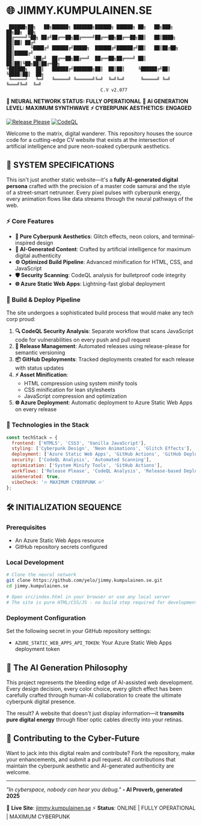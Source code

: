 # 🌐 JIMMY.KUMPULAINEN.SE

```ascii
 ██████╗██╗   ██╗██████╗ ███████╗██████╗ ██████╗ ██╗   ██╗███╗   ██╗██╗  ██╗
██╔════╝╚██╗ ██╔╝██╔══██╗██╔════╝██╔══██╗██╔══██╗██║   ██║████╗  ██║██║ ██╔╝
██║      ╚████╔╝ ██████╔╝█████╗  ██████╔╝██████╔╝██║   ██║██╔██╗ ██║█████╔╝
██║       ╚██╔╝  ██╔══██╗██╔══╝  ██╔══██╗██╔═══╝ ██║   ██║██║╚██╗██║██╔═██╗
╚██████╗   ██║   ██████╔╝███████╗██║  ██║██║     ╚██████╔╝██║ ╚████║██║  ██╗
 ╚═════╝   ╚═╝   ╚═════╝ ╚══════╝╚═╝  ╚═╝╚═╝      ╚═════╝ ╚═╝  ╚═══╝╚═╝  ╚═╝
                                   C.V v2.077
```

**🤖 NEURAL NETWORK STATUS: FULLY OPERATIONAL**
**🔮 AI GENERATION LEVEL: MAXIMUM SYNTHWAVE**
**⚡ CYBERPUNK AESTHETICS: ENGAGED**

[![Release Please](https://github.com/yelo/jimmy.kumpulainen.se/actions/workflows/release-please.yml/badge.svg)](https://github.com/yelo/jimmy.kumpulainen.se/actions/workflows/release-please.yml)
[![CodeQL](https://github.com/yelo/jimmy.kumpulainen.se/actions/workflows/codeql.yml/badge.svg)](https://github.com/yelo/jimmy.kumpulainen.se/actions/workflows/codeql.yml)

Welcome to the matrix, digital wanderer. This repository houses the source code for a cutting-edge CV website that exists at the intersection of artificial intelligence and pure neon-soaked cyberpunk aesthetics.

## 🚀 SYSTEM SPECIFICATIONS

This isn't just another static website—it's a **fully AI-generated digital persona** crafted with the precision of a master code samurai and the style of a street-smart netrunner. Every pixel pulses with cyberpunk energy, every animation flows like data streams through the neural pathways of the web.

### ⚡ Core Features

- **🎨 Pure Cyberpunk Aesthetics**: Glitch effects, neon colors, and terminal-inspired design
- **🤖 AI-Generated Content**: Crafted by artificial intelligence for maximum digital authenticity
- **⚙️ Optimized Build Pipeline**: Advanced minification for HTML, CSS, and JavaScript
- **🛡️ Security Scanning**: CodeQL analysis for bulletproof code integrity
- **🌐 Azure Static Web Apps**: Lightning-fast global deployment

### 🔧 Build & Deploy Pipeline

The site undergoes a sophisticated build process that would make any tech corp proud:

1. **🔍 CodeQL Security Analysis**: Separate workflow that scans JavaScript code for vulnerabilities on every push and pull request
2. **🚀 Release Management**: Automated releases using release-please for semantic versioning
3. **📦 GitHub Deployments**: Tracked deployments created for each release with status updates
4. **⚡ Asset Minification**:
   - HTML compression using system minify tools
   - CSS minification for lean stylesheets
   - JavaScript compression and optimization
5. **🌐 Azure Deployment**: Automatic deployment to Azure Static Web Apps on every release

### 🎯 Technologies in the Stack

```javascript
const techStack = {
  frontend: ['HTML5', 'CSS3', 'Vanilla JavaScript'],
  styling: ['Cyberpunk Design', 'Neon Animations', 'Glitch Effects'],
  deployment: ['Azure Static Web Apps', 'GitHub Actions', 'GitHub Deployments'],
  security: ['CodeQL Analysis', 'Automated Scanning'],
  optimization: ['System Minify Tools', 'GitHub Actions'],
  workflows: ['Release Please', 'CodeQL Analysis', 'Release-based Deployments'],
  aiGenerated: true,
  vibeCheck: '🔥 MAXIMUM CYBERPUNK 🔥'
};
```

## 🛠️ INITIALIZATION SEQUENCE

### Prerequisites

- An Azure Static Web Apps resource
- GitHub repository secrets configured

### Local Development

```bash
# Clone the neural network
git clone https://github.com/yelo/jimmy.kumpulainen.se.git
cd jimmy.kumpulainen.se

# Open src/index.html in your browser or use any local server
# The site is pure HTML/CSS/JS - no build step required for development
```

### Deployment Configuration

Set the following secret in your GitHub repository settings:

- `AZURE_STATIC_WEB_APPS_API_TOKEN`: Your Azure Static Web Apps deployment token

## 🔮 The AI Generation Philosophy

This project represents the bleeding edge of AI-assisted web development. Every design decision, every color choice, every glitch effect has been carefully crafted through human-AI collaboration to create the ultimate cyberpunk digital presence.

The result? A website that doesn't just display information—it **transmits pure digital energy** through fiber optic cables directly into your retinas.

## 🌆 Contributing to the Cyber-Future

Want to jack into this digital realm and contribute? Fork the repository, make your enhancements, and submit a pull request. All contributions that maintain the cyberpunk aesthetic and AI-generated authenticity are welcome.

---

*"In cyberspace, nobody can hear you debug."*
**- AI Proverb, generated 2025**

🔗 **Live Site**: [jimmy.kumpulainen.se](https://jimmy.kumpulainen.se)
⚡ **Status**: ONLINE | FULLY OPERATIONAL | MAXIMUM CYBERPUNK
